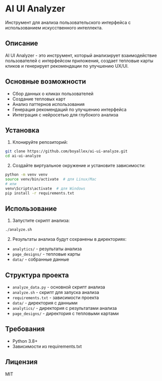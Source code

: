 # AI UI Analyzer

Инструмент для анализа пользовательского интерфейса с использованием искусственного интеллекта.

## Описание

AI UI Analyzer - это инструмент, который анализирует взаимодействие пользователей с интерфейсом приложения, создает тепловые карты кликов и генерирует рекомендации по улучшению UX/UI.

## Основные возможности

- Сбор данных о кликах пользователей
- Создание тепловых карт
- Анализ паттернов использования
- Генерация рекомендаций по улучшению интерфейса
- Интеграция с нейросетью для глубокого анализа

## Установка

1. Клонируйте репозиторий:
```bash
git clone https://github.com/boyallex/ai-ui-analyze.git
cd ai-ui-analyze
```

2. Создайте виртуальное окружение и установите зависимости:
```bash
python -m venv venv
source venv/bin/activate  # для Linux/Mac
# или
venv\Scripts\activate  # для Windows
pip install -r requirements.txt
```

## Использование

1. Запустите скрипт анализа:
```bash
./analyze.sh
```

2. Результаты анализа будут сохранены в директориях:
- `analytics/` - результаты анализа
- `page_designs/` - тепловые карты
- `data/` - собранные данные

## Структура проекта

- `analyze_data.py` - основной скрипт анализа
- `analyze.sh` - скрипт для запуска анализа
- `requirements.txt` - зависимости проекта
- `data/` - директория с данными
- `analytics/` - директория с результатами анализа
- `page_designs/` - директория с тепловыми картами

## Требования

- Python 3.8+
- Зависимости из requirements.txt

## Лицензия

MIT 